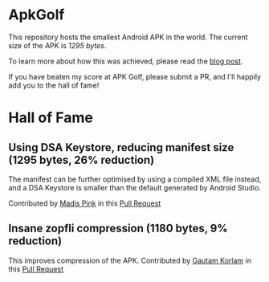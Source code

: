 # ApkGolf
This repository hosts the smallest Android APK in the world. The current size of the APK is *1295 bytes*.

To learn more about how this was achieved, please read the [blog post](https://fractalwrench.co.uk/posts/playing-apk-golf-how-low-can-an-android-app-go/).

If you have beaten my score at APK Golf, please submit a PR, and I'll happily add you to the hall of fame!


# Hall of Fame

## Using DSA Keystore, reducing manifest size (1295 bytes, 26% reduction)
The manifest can be further optimised by using a compiled XML file instead, and a DSA Keystore is smaller than the default generated by Android Studio.

Contributed by [Madis Pink](https://github.com/madisp) in this [Pull Request](https://github.com/fractalwrench/ApkGolf/pull/3)

## Insane zopfli compression (1180 bytes, 9% reduction)
This improves compression of the APK.
Contributed by [Gautam Korlam](https://github.com/kageiit) in this [Pull Request](https://github.com/fractalwrench/ApkGolf/pull/5)
